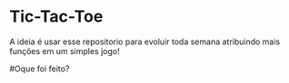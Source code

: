 # Tic-Tac-Toe
A ideia é usar esse repositorio para evoluir toda semana atribuindo mais funções em um simples jogo!

#Oque foi feito?

